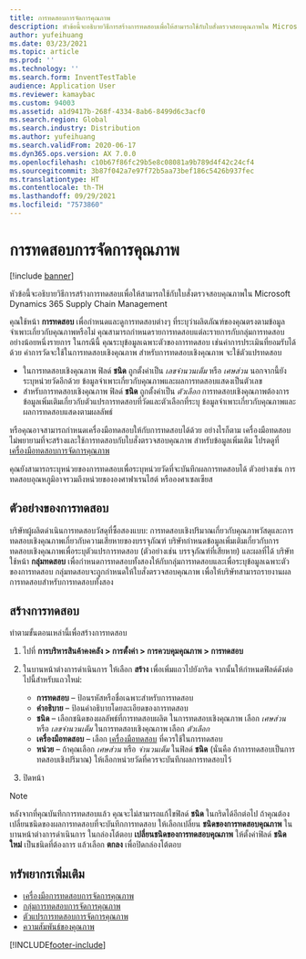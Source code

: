 ```yaml
---
title: การทดสอบการจัดการคุณภาพ
description: หัวข้อนี้จะอธิบายวิธีการสร้างการทดสอบเพื่อให้สามารถใช้กับใบสั่งตรวจสอบคุณภาพใน Microsoft Dynamics 365 Supply Chain Management
author: yufeihuang
ms.date: 03/23/2021
ms.topic: article
ms.prod: ''
ms.technology: ''
ms.search.form: InventTestTable
audience: Application User
ms.reviewer: kamaybac
ms.custom: 94003
ms.assetid: a1d9417b-268f-4334-8ab6-8499d6c3acf0
ms.search.region: Global
ms.search.industry: Distribution
ms.author: yufeihuang
ms.search.validFrom: 2020-06-17
ms.dyn365.ops.version: AX 7.0.0
ms.openlocfilehash: c10b67f86fc29b5e8c08081a9b789d4f42c24cf4
ms.sourcegitcommit: 3b87f042a7e97f72b5aa73bef186c5426b937fec
ms.translationtype: HT
ms.contentlocale: th-TH
ms.lasthandoff: 09/29/2021
ms.locfileid: "7573860"
---
```

# <a name="quality-management-tests"></a>การทดสอบการจัดการคุณภาพ

[!include [banner](../includes/banner.md)]

หัวข้อนี้จะอธิบายวิธีการสร้างการทดสอบเพื่อให้สามารถใช้กับใบสั่งตรวจสอบคุณภาพใน Microsoft Dynamics 365 Supply Chain Management

คุณใช้หน้า **การทดสอบ** เพื่อกำหนดและดูการทดสอบต่างๆ ที่ระบุว่าผลิตภัณฑ์ของคุณตรงตามข้อมูลจำเพาะเกี่ยวกับคุณภาพหรือไม่ คุณสามารถกำหนดรายการทดสอบแต่ละรายการกับกลุ่มการทดสอบอย่างน้อยหนึ่งรายการ ในกรณีนี้ คุณระบุข้อมูลเฉพาะตัวของการทดสอบ เช่นค่าการประเมินที่ยอมรับได้ด้วย ค่าการวัดจะใช้ในการทดสอบเชิงคุณภาพ สำหรับการทดสอบเชิงคุณภาพ จะใช้ตัวแปรทดสอบ

- ในการทดสอบเชิงคุณภาพ ฟิลด์ **ชนิด** ถูกตั้งค่าเป็น *เลขจำนวนเต็ม* หรือ *เศษส่วน* นอกจากนี้ยังระบุหน่วยวัดอีกด้วย ข้อมูลจำเพาะเกี่ยวกับคุณภาพและผลการทดสอบแสดงเป็นตัวเลข
- สำหรับการทดสอบเชิงคุณภาพ ฟิลด์ **ชนิด** ถูกตั้งค่าเป็น *ตัวเลือก* การทดสอบเชิงคุณภาพต้องการข้อมูลเพิ่มเติมเกี่ยวกับตัวแปรการทดสอบที่วัดและตัวเลือกที่ระบุ ข้อมูลจำเพาะเกี่ยวกับคุณภาพและผลการทดสอบแสดงตามผลลัพธ์

หรือคุณอาจสามารถกำหนดเครื่องมือทดสอบให้กับการทดสอบได้ด้วย อย่างไรก็ตาม เครื่องมือทดสอบไม่พยายามที่จะสร้างและใช้การทดสอบกับใบสั่งตรวจสอบคุณภาพ สำหรับข้อมูลเพิ่มเติม โปรดดูที่ [เครื่องมือทดสอบการจัดการคุณภาพ](quality-test-instruments.md)

คุณยังสามารถระบุหน่วยของการทดสอบเพื่อระบุหน่วยวัดที่จะบันทึกผลการทดสอบได้ ตัวอย่างเช่น การทดสอบอุณหภูมิอาจรวมถึงหน่วยขององศาฟาเรนไฮต์ หรือองศาเซลเซียส

## <a name="example-of-a-test"></a>ตัวอย่างของการทดสอบ

บริษัทผู้ผลิตดำเนินการทดสอบวัสดุที่ซื้อสองแบบ: การทดสอบเชิงปริมาณเกี่ยวกับคุณภาพวัสดุและการทดสอบเชิงคุณภาพเกี่ยวกับความเสียหายของบรรจุภัณฑ์ บริษัทกำหนดข้อมูลเพิ่มเติมเกี่ยวกับการทดสอบเชิงคุณภาพเพื่อระบุตัวแปรการทดสอบ (ตัวอย่างเช่น บรรจุภัณฑ์ที่เสียหาย) และผลที่ได้ บริษัทใช้หน้า **กลุ่มทดสอบ** เพื่อกำหนดการทดสอบทั้งสองให้กับกลุ่มการทดสอบและเพื่อระบุข้อมูลเฉพาะตัวของการทดสอบ กลุ่มทดสอบจะถูกกำหนดให้ใบสั่งตรวจสอบคุณภาพ เพื่อให้บริษัทสามารถรายงานผลการทดสอบสำหรับการทดสอบทั้งสอง

## <a name="create-a-test"></a>สร้างการทดสอบ

ทำตามขั้นตอนเหล่านี้เพื่อสร้างการทดสอบ

1. ไปที่ **การบริหารสินค้าคงคลัง \> การตั้งค่า \> การควบคุมคุณภาพ \> การทดสอบ**
1. ในบานหน้าต่างการดำเนินการ ให้เลือก **สร้าง** เพื่อเพิ่มแถวไปยังกริด จากนั้นให้กำหนดฟิลด์ดังต่อไปนี้สำหรับแถวใหม่:

    - **การทดสอบ** – ป้อนรหัสหรือชื่อเฉพาะสำหรับการทดสอบ
    - **คำอธิบาย** – ป้อนคำอธิบายโดยละเอียดของการทดสอบ
    - **ชนิด** – เลือกชนิดของผลลัพธ์ที่การทดสอบผลิต ในการทดสอบเชิงคุณภาพ เลือก *เศษส่วน* หรือ *เลขจำนวนเต็ม* ในการทดสอบเชิงคุณภาพ เลือก *ตัวเลือก*
    - **เครื่องมือทดสอบ** – เลือก [เครื่องมือทดสอบ](quality-test-instruments.md) ที่ควรใช้ในการทดสอบ
    - **หน่วย** – ถ้าคุณเลือก *เศษส่วน* หรือ *จํานวนเต็ม* ในฟิลด์ **ชนิด** (นั่นคือ ถ้าการทดสอบเป็นการทดสอบเชิงปริมาณ) ให้เลือกหน่วยวัดที่ควรจะบันทึกผลการทดสอบไว้

1. ปิดหน้า

> [!NOTE]
> หลังจากที่คุณบันทึกการทดสอบแล้ว คุณจะไม่สามารถแก้ไขฟิลด์ **ชนิด** ในกริดได้อีกต่อไป ถ้าคุณต้องเปลี่ยนชนิดของผลการทดสอบที่จะบันทึกการทดสอบ ให้เลือกเปลี่ยน **ชนิดของการทดสอบคุณภาพ** ในบานหน้าต่างการดําเนินการ ในกล่องโต้ตอบ **เปลี่ยนชนิดของการทดสอบคุณภาพ** ให้ตั้งค่าฟิลด์ **ชนิดใหม่** เป็นชนิดที่ต้องการ แล้วเลือก **ตกลง** เพื่อปิดกล่องโต้ตอบ

## <a name="additional-resources"></a>ทรัพยากรเพิ่มเติม

- [เครื่องมือการทดสอบการจัดการคุณภาพ](quality-test-instruments.md)
- [กลุ่มการทดสอบการจัดการคุณภาพ](quality-test-groups.md)
- [ตัวแปรการทดสอบการจัดการคุณภาพ](quality-test-variables.md)
- [ความสัมพันธ์ของคุณภาพ](quality-associations.md)

[!INCLUDE[footer-include](../../includes/footer-banner.md)]
